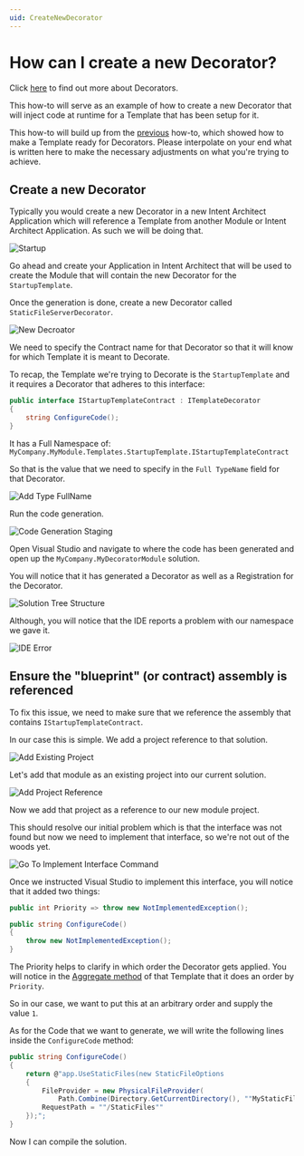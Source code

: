 ```yaml
---
uid: CreateNewDecorator
---
```

# How can I create a new Decorator?

Click [here](xref:Decorator) to find out more about Decorators.

This how-to will serve as an example of how to create a new Decorator that will inject code at runtime for a Template that has been setup for it.

This how-to will build up from the [previous](xref:MakeTemplateDecoratorReady) how-to, which showed how to make a Template ready for Decorators. Please interpolate on your end what is written here to make the necessary adjustments on what you're trying to achieve.

## Create a new Decorator

Typically you would create a new Decorator in a new Intent Architect Application which will reference a Template from another Module or Intent Architect Application. As such we will be doing that.

![Startup](images/create-new-decorator/MyDecoratorModuleStartup.png)

Go ahead and create your Application in Intent Architect that will be used to create the Module that will contain the new Decorator for the `StartupTemplate`.

Once the generation is done, create a new Decorator called `StaticFileServerDecorator`.

![New Decroator](images/create-new-decorator/NewDecorator.png)

We need to specify the Contract name for that Decorator so that it will know for which Template it is meant to Decorate.

To recap, the Template we're trying to Decorate is the `StartupTemplate` and it requires a Decorator that adheres to this interface:

```csharp
public interface IStartupTemplateContract : ITemplateDecorator
{
    string ConfigureCode();
}
```

It has a Full Namespace of: `MyCompany.MyModule.Templates.StartupTemplate.IStartupTemplateContract`

So that is the value that we need to specify in the `Full TypeName` field for that Decorator.

![Add Type FullName](images/create-new-decorator/AddFQDN.png)

Run the code generation.

![Code Generation Staging](images/create-new-decorator/CodeGenerationStaging.png)

Open Visual Studio and navigate to where the code has been generated and open up the `MyCompany.MyDecoratorModule` solution.

You will notice that it has generated a Decorator as well as a Registration for the Decorator.

![Solution Tree Structure](images/create-new-decorator/SolutionTreeStructure.png)

Although, you will notice that the IDE reports a problem with our namespace we gave it.

![IDE Error](images/create-new-decorator/IDEError.png)

## Ensure the "blueprint" (or contract) assembly is referenced

To fix this issue, we need to make sure that we reference the assembly that contains `IStartupTemplateContract`.

In our case this is simple. We add a project reference to that solution.

![Add Existing Project](images/create-new-decorator/AddExistingProject.png)

Let's add that module as an existing project into our current solution.

![Add Project Reference](images/create-new-decorator/AddProjectReference.png)

Now we add that project as a reference to our new module project.

This should resolve our initial problem which is that the interface was not found but now we need to implement that interface, so we're not out of the woods yet.

![Go To Implement Interface Command](images/create-new-decorator/GoToImplementInterfaceCommand.png)

Once we instructed Visual Studio to implement this interface, you will notice that it added two things:

```csharp
public int Priority => throw new NotImplementedException();

public string ConfigureCode()
{
    throw new NotImplementedException();
}
```

The Priority helps to clarify in which order the Decorator gets applied. You will notice in the [Aggregate method](xref:MakeTemplateDecoratorReady#aggregate-all-the-decorators-output) of that Template that it does an order by `Priority`.

So in our case, we want to put this at an arbitrary order and supply the value `1`.

As for the Code that we want to generate, we will write the following lines inside the `ConfigureCode` method:

```csharp
public string ConfigureCode()
{
    return @"app.UseStaticFiles(new StaticFileOptions
    {
        FileProvider = new PhysicalFileProvider(
            Path.Combine(Directory.GetCurrentDirectory(), ""MyStaticFiles"")),
        RequestPath = ""/StaticFiles""
    });";
}
```

Now I can compile the solution.
